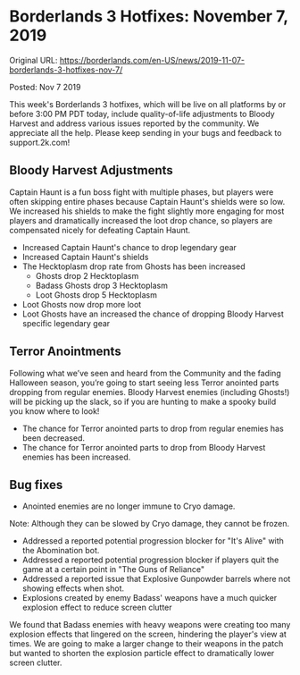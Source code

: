 Borderlands 3 Hotfixes: November 7, 2019
========================================

Original URL: https://borderlands.com/en-US/news/2019-11-07-borderlands-3-hotfixes-nov-7/

Posted: Nov 7 2019

This week's Borderlands 3 hotfixes, which will be live on all platforms by or before 3:00 PM PDT today, include quality-of-life adjustments to Bloody Harvest and address various issues reported by the community. We appreciate all the help. Please keep sending in your bugs and feedback to support.2k.com!

Bloody Harvest Adjustments
--------------------------

Captain Haunt is a fun boss fight with multiple phases, but players were often skipping entire phases because Captain Haunt's shields were so low. We increased his shields to make the fight slightly more engaging for most players and dramatically increased the loot drop chance, so players are compensated nicely for defeating Captain Haunt.

- Increased Captain Haunt's chance to drop legendary gear
- Increased Captain Haunt's shields
- The Hecktoplasm drop rate from Ghosts has been increased
  - Ghosts drop 2 Hecktoplasm
  - Badass Ghosts drop 3 Hecktoplasm
  - Loot Ghosts drop 5 Hecktoplasm
- Loot Ghosts now drop more loot
- Loot Ghosts have an increased the chance of dropping Bloody Harvest specific legendary gear

Terror Anointments
------------------

Following what we’ve seen and heard from the Community and the fading Halloween season, you’re going to start seeing less Terror anointed parts dropping from regular enemies. Bloody Harvest enemies (including Ghosts!) will be picking up the slack, so if you are hunting to make a spooky build you know where to look!

- The chance for Terror anointed parts to drop from regular enemies has been decreased.
- The chance for Terror anointed parts to drop from Bloody Harvest enemies has been increased.

Bug fixes
---------

- Anointed enemies are no longer immune to Cryo damage.

Note: Although they can be slowed by Cryo damage, they cannot be frozen.

- Addressed a reported potential progression blocker for "It's Alive" with the Abomination bot.
- Addressed a reported potential progression blocker if players quit the game at a certain point in "The Guns of Reliance"
- Addressed a reported issue that Explosive Gunpowder barrels where not showing effects when shot.
- Explosions created by enemy Badass' weapons have a much quicker explosion effect to reduce screen clutter

We found that Badass enemies with heavy weapons were creating too many explosion effects that lingered on the screen, hindering the player's view at times. We are going to make a larger change to their weapons in the patch but wanted to shorten the explosion particle effect to dramatically lower screen clutter.

